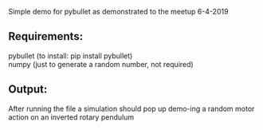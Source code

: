 Simple demo for pybullet as demonstrated to the meetup 6-4-2019

## Requirements: 
pybullet (to install: pip install pybullet)  
numpy (just to generate a random number, not required)

## Output: 
After running the file a simulation should pop up demo-ing a random motor action on an inverted rotary pendulum

